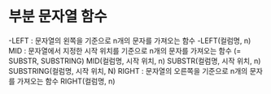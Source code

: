 # 부분 문자열 함수
-LEFT : 문자열의 왼쪽을 기준으로 n개의 문자를 가져오는 함수
    -LEFT(컬럼명, n)
MID : 문자열에서 지정한 시작 위치를 기준으로 n개의 문자를 가져오는 함수 (= SUBSTR, SUBSTRING)
MID(컬럼명, 시작 위치, n)
SUBSTR(컬럼명, 시작 위치, n)
SUBSTRING(컬럼명, 시작 위치, N)
RIGHT : 문자열의 오른쪽을 기준으로 n개의 문자를 가져오는 함수
RIGHT(컬럼명, n)